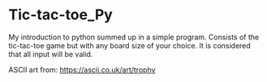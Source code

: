 # Tic-tac-toe_Py
My introduction to python summed up in a simple program. Consists of the tic-tac-toe game but with any board size of your choice. It is considered that all input will be valid.

ASCII art from: https://ascii.co.uk/art/trophy
